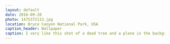 ```yaml
---
layout: default
date: 2016-09-28
photo: 1475372113.jpg
location: Bryce Canyon National Park, USA
caption_header: Wallpaper
caption: I very like this shot of a dead tree and a plane in the background.
---
```

